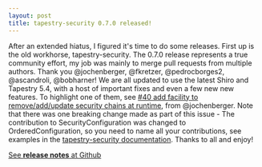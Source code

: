 ```yaml
---
layout: post
title: tapestry-security 0.7.0 released!
---
```

After an extended hiatus, I figured it's time to do some releases. First up is the old workhorse, tapestry-security. The 0.7.0 release represents a true community effort, my job was mainly to merge pull requests from multiple authors. Thank you @jochenberger, @fkretzer, @pedrocborges2, @ascandroli, @bobharner! We are all updated to use the latest Shiro and Tapestry 5.4, with a host of important fixes and even a few new new features. To highlight one of them, see [#40 add facility to remove/add/update security chains at runtime](https://github.com/tynamo/tapestry-security/issues/40), from @jochenberger. Note that there was one breaking change made as part of this issue - The contribution to SecurityConfiguration was changed to OrderedConfiguration, so you need to name all your contributions, see examples in the [tapestry-security documentation](http://www.tynamo.org/tapestry-security+guide/). Thanks to all and enjoy!

[See **release notes** at Github](https://github.com/tynamo/tapestry-security/releases/tag/tapestry-security-0.7.0)
